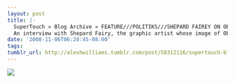 ```yaml
---
layout: post
title: |-
  SuperTouch » Blog Archive » FEATURE///POLITIKS///SHEPARD FAIREY ON OBAMA: THE SUPERTOUCH INTERVIEW
  An interview with Shepard Fairy, the graphic artist whose image of Obama is now recognized throughout the world.
date: '2008-11-06T06:28:45-08:00'
tags: 
tumblr_url: http://alexhwilliams.tumblr.com/post/58312116/supertouch-blog-archive
---
```

<img src="http://24.media.tumblr.com/EXq6qISREfz1h1j2ZmxZWNivo1_500.jpg"/>
